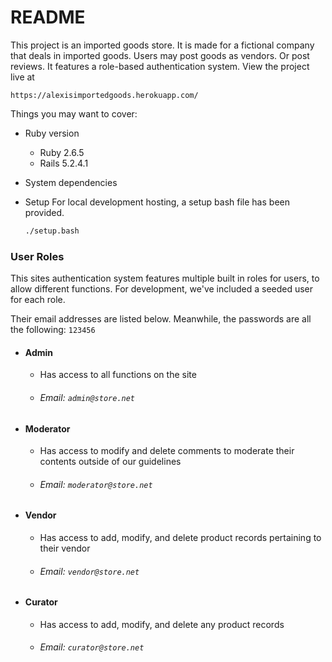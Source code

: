 # README

This project is an imported goods store. It is made for a fictional company that deals in imported goods. Users may post goods as vendors. Or post reviews. It features a role-based authentication system.
View the project live at
```
https://alexisimportedgoods.herokuapp.com/
```

Things you may want to cover:

* Ruby version
  * Ruby 2.6.5
  * Rails 5.2.4.1
* System dependencies

* Setup
  For local development hosting, a setup bash file has been provided.
  ```bash
  ./setup.bash
  ```


### User Roles
  This sites authentication system features multiple built in roles for users, to allow different functions. For development, we've included a seeded user for each role.

  Their email addresses are listed below.
  Meanwhile, the passwords are all the following: ``` 123456 ```

  * #### Admin
    * Has access to all functions on the site
    * ###### Email: ```admin@store.net```
  * #### Moderator
    * Has access to modify and delete comments to moderate their contents outside of our guidelines
    * ###### Email: ```moderator@store.net```
  * #### Vendor
    * Has access to add, modify, and delete product records pertaining to their vendor
    * ###### Email: ```vendor@store.net```
  * #### Curator
    * Has access to add, modify, and delete any product records
    * ###### Email: ```curator@store.net ```
